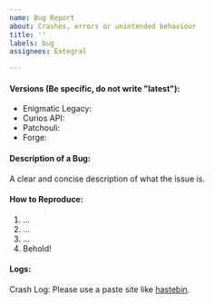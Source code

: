 ```yaml
---
name: Bug Report
about: Crashes, errors or unintended behaviour
title: ''
labels: bug
assignees: Extegral

---
```


<!--
#### Notice
Please reproduce all issues without any other unnecessary mods before submitting.
If your issue involves interaction with some other mod apart from Curios and Patchouli, would be helpful if you include name and version of that mod in the list below.
-->

#### Versions (Be specific, do not write "latest"):
 * Enigmatic Legacy:
 * Curios API:
 * Patchouli:
 * Forge:

#### Description of a Bug:
A clear and concise description of what the issue is.

#### How to Reproduce:
1. ...
2. ...
3. ...
4. Behold!

#### Logs:
<!--
Add a crash log file if you encountered a crash, or latest.log in case of startup error or some other kind of error. Ideally you should attach latest.log file in either of these cases, since crash report may not contain all data required for figuring out initial cause of the crash.
-->

Crash Log: Please use a paste site like [hastebin](https://hastebin.com/).
